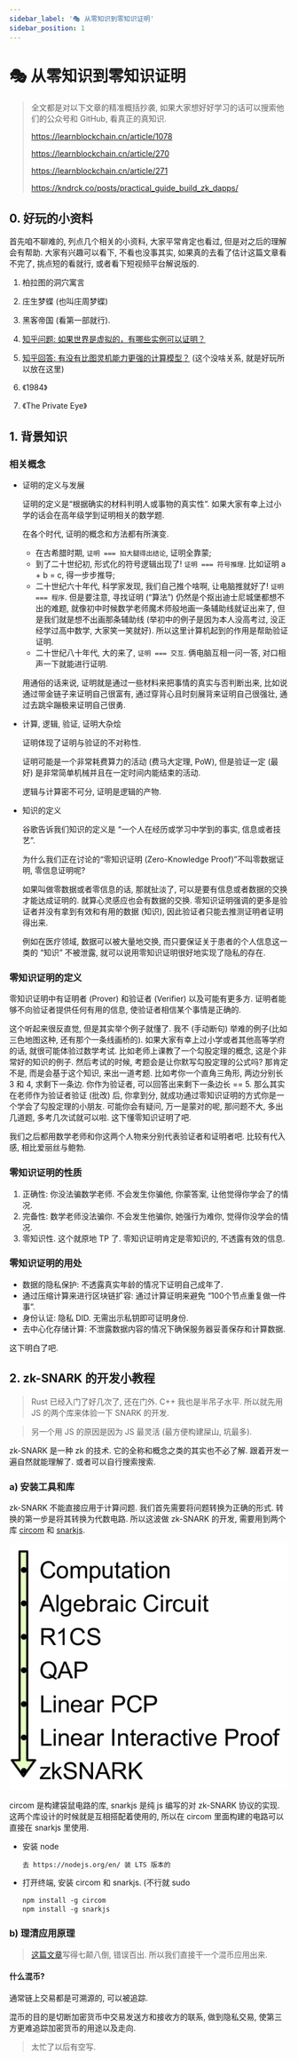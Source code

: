 ```yaml
---
sidebar_label: '🎭 从零知识到零知识证明'
sidebar_position: 1
---
```


# 🎭 从零知识到零知识证明

> 全文都是对以下文章的精准概括抄袭, 如果大家想好好学习的话可以搜索他们的公众号和 GitHub, 看真正的真知识.
>
> https://learnblockchain.cn/article/1078
>
> https://learnblockchain.cn/article/270
>
> https://learnblockchain.cn/article/271
>
> https://kndrck.co/posts/practical_guide_build_zk_dapps/

## 0. 好玩的小资料

首先咱不聊难的, 列点几个相关的小资料, 大家平常肯定也看过, 但是对之后的理解会有帮助. 大家有兴趣可以看下, 不看也没事其实, 如果真的去看了估计这篇文章看不完了, 挑点短的看就行, 或者看下短视频平台解说版的.

1. 柏拉图的洞穴寓言

2. 庄生梦蝶 (也叫庄周梦蝶)

3. 黑客帝国 (看第一部就行).

4. [知乎问题: 如果世界是虚拟的，有哪些实例可以证明？](https://www.zhihu.com/question/34642204)

5. [知乎回答: 有没有比图灵机能力更强的计算模型？](https://www.zhihu.com/question/21579465/answer/1515850944) (这个没啥关系, 就是好玩所以放在这里)

6. 《1984》

7. 《The Private Eye》

## 1. 背景知识

### 相关概念

- 证明的定义与发展

    证明的定义是“根据确实的材料判明人或事物的真实性”. 如果大家有幸上过小学的话会在高年级学到证明相关的数学题.

    在各个时代, 证明的概念和方法都有所演变.

    - 在古希腊时期, `证明 === 拍大腿得出结论`, 证明全靠蒙;
    - 到了二十世纪初, 形式化的符号逻辑出现了! `证明 === 符号推理`. 比如证明 a + b = c, 得一步步推导;
    - 二十世纪六十年代, 科学家发现, 我们自己推个啥啊, 让电脑推就好了! `证明 === 程序`. 但是要注意, 寻找证明 (“算法”) 仍然是个抠出迪士尼城堡都想不出的难题, 就像初中时候数学老师魔术师般地画一条辅助线就证出来了, 但是我们就是想不出画那条辅助线 (举初中的例子是因为本人没高考过, 没正经学过高中数学, 大家笑一笑就好). 所以这里计算机起到的作用是帮助验证证明.
    - 二十世纪八十年代, 大的来了, `证明 === 交互`. 俩电脑互相一问一答, 对口相声一下就能进行证明.

    用通俗的话来说, 证明就是通过一些材料来把事情的真实与否判断出来, 比如说通过带金链子来证明自己很富有, 通过穿背心且时刻展背来证明自己很强壮, 通过去跳伞蹦极来证明自己很勇.

- 计算, 逻辑, 验证, 证明大杂烩

    证明体现了证明与验证的不对称性.

    证明可能是一个非常耗费算力的活动 (费马大定理, PoW), 但是验证一定 (最好) 是非常简单机械并且在一定时间内能结束的活动.

    逻辑与计算密不可分, 证明是逻辑的产物.

- 知识的定义

    谷歌告诉我们知识的定义是 “一个人在经历或学习中学到的事实, 信息或者技艺”.

    为什么我们正在讨论的“零知识证明 (Zero-Knowledge Proof)”不叫零数据证明, 零信息证明呢?

    如果叫做零数据或者零信息的话, 那就扯淡了, 可以是要有信息或者数据的交换才能达成证明的. 就算心灵感应也会有数据的交换. 零知识证明强调的更多是验证者并没有拿到有效和有用的数据 (知识), 因此验证者只能去推测证明者证明得出来.

    例如在医疗领域, 数据可以被大量地交换, 而只要保证关于患者的个人信息这一类的 “知识” 不被泄露, 就可以说用零知识证明很好地实现了隐私的存在.

### 零知识证明的定义

零知识证明中有证明者 (Prover) 和验证者 (Verifier) 以及可能有更多方. 证明者能够不向验证者提供任何有用的信息, 使验证者相信某个事情是正确的.

这个听起来很反直觉, 但是其实举个例子就懂了. 我不 (手动断句) 举难的例子(比如三色地图这种, 还有那个一条线画桥的). 如果大家有幸上过小学或者其他高等学府的话, 就很可能体验过数学考试. 比如老师上课教了一个勾股定理的概念, 这是个非常好的知识的例子. 然后考试的时候, 考题会是让你默写勾股定理的公式吗? 那肯定不是, 而是会基于这个知识, 来出一道考题. 比如考你一个直角三角形, 两边分别长 3 和 4, 求剩下一条边. 你作为验证者, 可以回答出来剩下一条边长 == 5. 那么其实在老师作为验证者验证 (批改) 后, 你拿到分, 就成功通过零知识证明的方式你是一个学会了勾股定理的小朋友. 可能你会有疑问, 万一是蒙对的呢, 那问题不大, 多出几道题, 多考几次试就可以啦. 这下懂零知识证明了吧.

我们之后都用数学老师和你这两个人物来分别代表验证者和证明者吧. 比较有代入感, 相比爱丽丝与鲍勃.

### 零知识证明的性质

1. 正确性: 你没法骗数学老师. 不会发生你骗他, 你蒙答案, 让他觉得你学会了的情况.
2. 完备性: 数学老师没法骗你. 不会发生他骗你, 她强行为难你, 觉得你没学会的情况.
3. 零知识性. 这个就原地 TP 了. 零知识证明肯定是零知识的, 不透露有效的信息.

### 零知识证明的用处

  - 数据的隐私保护: 不透露真实年龄的情况下证明自己成年了.
  - 通过压缩计算来进行区块链扩容: 通过计算证明来避免 “100个节点重复做一件事”.
  - 身份认证: 隐私 DID. 无需出示私钥即可证明身份.
  - 去中心化存储计算: 不泄露数据内容的情况下确保服务器妥善保存和计算数据.

这下明白了吧.

## 2. zk-SNARK 的开发小教程

> Rust 已经入门了好几次了, 还在门外. C++ 我也是半吊子水平. 所以就先用 JS 的两个库来体验一下 SNARK 的开发.

> 另一个用 JS 的原因是因为 JS 最灵活 (最方便构建屎山, 坑最多).

zk-SNARK 是一种 zk 的技术. 它的全称和概念之类的其实也不必了解. 跟着开发一遍自然就能理解了. 或者可以自行搜索搜索.

### a) 安装工具和库

zk-SNARK 不能直接应用于计算问题. 我们首先需要将问题转换为正确的形式. 转换的第一步是将其转换为代数电路. 所以这波做 zk-SNARK 的开发, 需要用到两个库 [circom](https://github.com/iden3/circom) 和 [snarkjs](https://github.com/iden3/snarkjs).

![](/img/zero-knowledge/pipeline.png)

circom 是构建袋鼠电路的库, snarkjs 是纯 js 编写的对 zk-SNARK 协议的实现. 这两个库设计的时候就是互相搭配着使用的, 所以在 circom 里面构建的电路可以直接在 snarkjs 里使用.

- 安装 node

    ```
    去 https://nodejs.org/en/ 装 LTS 版本的
    ```

- 打开终端, 安装 circom 和 snarkjs. (不行就 sudo

    ```
    npm install -g circom
    npm install -g snarkjs
    ```

### b) 理清应用原理

> [这篇文章](https://learnblockchain.cn/article/1078)写得七颠八倒, 错误百出. 所以我们直接干一个混币应用出来.

#### 什么混币?

通常链上交易都是可溯源的, 可以被追踪.

混币的目的是切断加密货币中交易发送方和接收方的联系, 做到隐私交易, 使第三方更难追踪加密货币的用途以及走向.

> 太忙了以后有空写.
